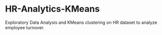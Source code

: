 # HR-Analytics-KMeans
Exploratory Data Analysis and KMeans clustering on HR dataset to analyze employee turnover.
